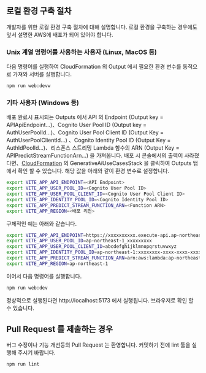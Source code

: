 ## 로컬 환경 구축 절차

개발자를 위한 로컬 환경 구축 절차에 대해 설명합니다. 로컬 환경을 구축하는 경우에도 앞서 설명한 AWS에 배포가 되어 있어야 합니다.

### Unix 계열 명령어를 사용하는 사용자 (Linux, MacOS 등)

다음 명령어를 실행하여 CloudFormation 의 Output 에서 필요한 환경 변수를 동적으로 가져와 서버를 실행합니다.

```bash
npm run web:devw
```

### 기타 사용자 (Windows 등)

배포 완료시 표시되는 Outputs 에서 API 의 Endpoint (Output key = APIApiEndpoint...)、Cognito User Pool ID (Output key = AuthUserPoolId...)、Cognito User Pool Client ID (Output Key = AuthUserPoolClientId...) 、Cognito Identity Pool ID (Output Key = AuthIdPoolId...)、리스폰스 스트리밍 Lambda 함수의 ARN (Output Key = APIPredictStreamFunctionArn...) 을 가져옵니다.
배포 시 콘솔에서의 출력이 사라졌다면、[CloudFormation](https://console.aws.amazon.com/cloudformation/home) 의 GenerativeAiUseCasesStack 을 클릭하여 Outputs 탭에서 확인 할 수 있습니다.
해당 값을 아래와 같이 환경 변수로 설정합니다.

```bash
export VITE_APP_API_ENDPOINT=<API Endpoint>
export VITE_APP_USER_POOL_ID=<Cognito User Pool ID>
export VITE_APP_USER_POOL_CLIENT_ID=<Cognito User Pool Client ID>
export VITE_APP_IDENTITY_POOL_ID=<Cognito Identity Pool ID>
export VITE_APP_PREDICT_STREAM_FUNCTION_ARN=<Function ARN>
export VITE_APP_REGION=<배포 리전>
```

구체적인 예는 아래와 같습니다.

```bash
export VITE_APP_API_ENDPOINT=https://xxxxxxxxxx.execute-api.ap-northeast-1.amazonaws.com/api/
export VITE_APP_USER_POOL_ID=ap-northeast-1_xxxxxxxxx
export VITE_APP_USER_POOL_CLIENT_ID=abcdefghijklmnopqrstuvwxyz
export VITE_APP_IDENTITY_POOL_ID=ap-northeast-1:xxxxxxxx-xxxx-xxxx-xxxxxxxxxxxxxxxxx
export VITE_APP_PREDICT_STREAM_FUNCTION_ARN=arn:aws:lambda:ap-northeast-1:000000000000:function:FunctionName
export VITE_APP_REGION=ap-northeast-1
```

이어서 다음 명령어를 실행합니다.

```bash
npm run web:dev
```

정상적으로 실행된다면 http://localhost:5173 에서 실행됩니다. 브라우저로 확인 할 수 있습니다.

## Pull Request 를 제출하는 경우

버그 수정이나 기능 개선등의 Pull Request 는 환영합니다. 커밋하기 전에 lint 툴을 실행해 주시기 바랍니다.

```bash
npm run lint
```
